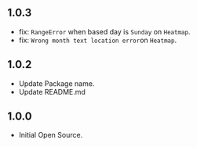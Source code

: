 ## 1.0.3

- fix: `RangeError` when based day is `Sunday` on `Heatmap`.
- fix: `Wrong month text location error`on `Heatmap`.

## 1.0.2

- Update Package name.
- Update README.md

## 1.0.0

- Initial Open Source.
